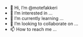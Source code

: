 - 👋 Hi, I’m @motefakkeri
- 👀 I’m interested in ...
- 🌱 I’m currently learning ...
- 💞️ I’m looking to collaborate on ...
- 📫 How to reach me ...

<!---
motefakkeri/motefakkeri is a ✨ special ✨ repository because its `README.md` (this file) appears on your GitHub profile.
You can click the Preview link to take a look at your changes.
--->
